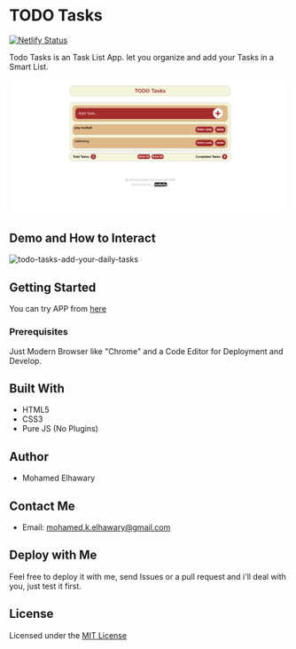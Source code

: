 # TODO Tasks  
[![Netlify Status](https://api.netlify.com/api/v1/badges/4912510c-1195-4cb3-979d-2bfb51297e3d/deploy-status)](https://app.netlify.com/sites/todotasks14/deploys)  

Todo Tasks is an Task List App. let you organize and add your Tasks in a Smart List.  

![Screenshot](preview.png)

## Demo and How to Interact  

![todo-tasks-add-your-daily-tasks](https://user-images.githubusercontent.com/69651552/93807226-9ec96680-fc4a-11ea-939d-98a648517a6b.gif)  
 

## Getting Started

You can try APP from [here](https://mohamed-elhawary.github.io/todo-tasks/)

### Prerequisites

Just Modern Browser like "Chrome" and a Code Editor for Deployment and Develop.

## Built With

* HTML5
* CSS3
* Pure JS (No Plugins)


## Author

* Mohamed Elhawary  

## Contact Me  

* Email: mohamed.k.elhawary@gmail.com

## Deploy with Me

Feel free to deploy it with me, send Issues or a pull request and i'll deal with you, just test it first.

## License

Licensed under the [MIT License](LICENSE)


